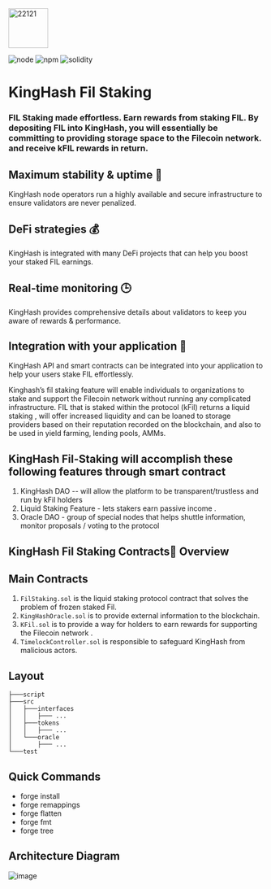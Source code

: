 <img width="78" alt="22121" src="https://user-images.githubusercontent.com/103015469/213084424-1c18932f-81da-4056-a3de-9d50e005bf1f.PNG">

![node](https://img.shields.io/badge/node-v10.15.3-green)
![npm](https://img.shields.io/badge/npm-v6.9.0-green)
![solidity](https://img.shields.io/badge/solidity-0.8.13-brightgreen)

#  KingHash Fil Staking 


### FIL Staking made **effortless**. Earn rewards from staking FIL. By depositing FIL into KingHash, you will essentially be committing to providing storage space to the Filecoin network. and receive kFIL rewards in return.

## Maximum stability & uptime 📱
KingHash node operators run a highly available and secure infrastructure to ensure validators are never penalized.
## DeFi strategies 💰
KingHash is integrated with many DeFi projects that can help you boost your staked FIL earnings.
## Real-time monitoring 🕒 
KingHash provides comprehensive details about validators to keep you aware of rewards & performance.
## Integration with your application 	📱
KingHash API and smart contracts can be integrated into your application to help your users stake FIL effortlessly.

Kinghash’s fil staking feature will enable individuals to organizations to stake and support the Filecoin network without running any complicated infrastructure. FIL that is staked within the protocol (kFil) returns a liquid staking , will offer increased liquidity and can be loaned to storage providers based on their reputation recorded on the blockchain, and also to be used in yield farming, lending pools, AMMs. 

## KingHash Fil-Staking will accomplish these following features through smart contract 
1. KingHash DAO -- will allow the platform to be transparent/trustless and run by kFil holders
2.  Liquid Staking Feature - lets stakers earn passive income . 
3. Oracle DAO - group of special nodes that helps shuttle information, monitor proposals / voting to the protocol 


## KingHash Fil Staking Contracts📑 Overview
## Main Contracts
1. `FilStaking.sol` is the liquid staking protocol contract that solves the problem of frozen staked Fil. 
2. `KingHashOracle.sol` is to provide external information to the blockchain.
3. `KFil.sol` is to provide a way for holders to earn rewards for supporting the Filecoin network . 
4. `TimelockController.sol` is responsible to safeguard KingHash from malicious actors.

## Layout
`├───script `<br>
`├───src `  <br>
`│   ├───interfaces` <br>
`│   │   ├─── ... ` <br>
`│   ├───tokens` <br>
`│   │   ├─── ... `<br>
`│   └───oracle `<br>
`│       ├─── ... `<br>
`└───test ` <br>


## Quick Commands
- forge install
- forge remappings
- forge flatten <File>
- forge fmt
- forge tree
  
 ## Architecture Diagram

![image](https://user-images.githubusercontent.com/108317502/213112181-e2490b9f-2d6d-49f0-91b5-0a9ad5d0e52b.png)
